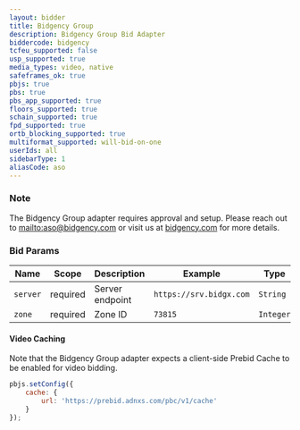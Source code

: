 ```yaml
---
layout: bidder
title: Bidgency Group
description: Bidgency Group Bid Adapter
biddercode: bidgency
tcfeu_supported: false
usp_supported: true
media_types: video, native
safeframes_ok: true
pbjs: true
pbs: true
pbs_app_supported: true
floors_supported: true
schain_supported: true
fpd_supported: true
ortb_blocking_supported: true
multiformat_supported: will-bid-on-one
userIds: all
sidebarType: 1
aliasCode: aso
---
```

### Note

The Bidgency Group adapter requires approval and setup. Please reach out to [mailto:aso@bidgency.com](aso@bidgency.com) or visit us at [bidgency.com](https://bidgency.com) for more details.

### Bid Params


| Name          | Scope    | Description      | Example                     | Type      |
|---------------|----------|------------------|-----------------------------|-----------|
| `server`      | required | Server endpoint  | `https://srv.bidgx.com`     | `String`  |
| `zone`        | required | Zone ID          | `73815`                     | `Integer` |

#### Video Caching

Note that the Bidgency Group adapter expects a client-side Prebid Cache to be enabled for video bidding.

```js
pbjs.setConfig({
    cache: {
        url: 'https://prebid.adnxs.com/pbc/v1/cache'
    }
});
```
